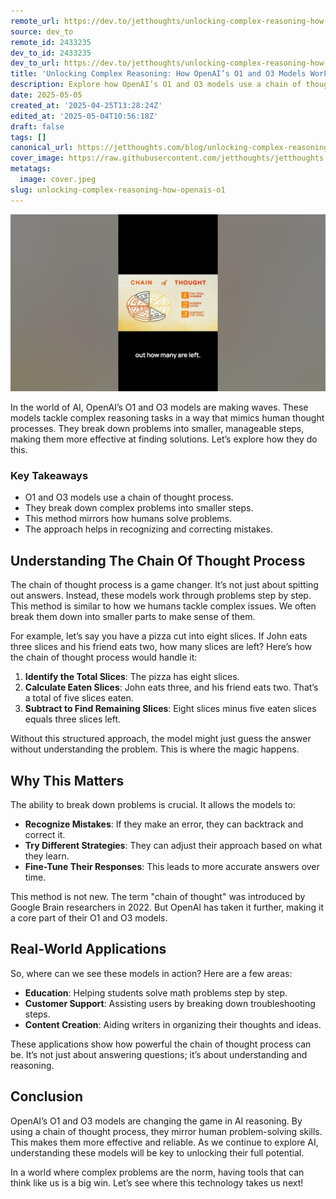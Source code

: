 ```yaml
---
remote_url: https://dev.to/jetthoughts/unlocking-complex-reasoning-how-openais-o1-and-o3-models-work-3ddl
source: dev_to
remote_id: 2433235
dev_to_id: 2433235
dev_to_url: https://dev.to/jetthoughts/unlocking-complex-reasoning-how-openais-o1-and-o3-models-work-3ddl
title: 'Unlocking Complex Reasoning: How OpenAI’s O1 and O3 Models Work'
description: Explore how OpenAI’s O1 and O3 models use a chain of thought process to tackle complex reasoning tasks, mimicking human problem-solving skills.
date: 2025-05-05
created_at: '2025-04-25T13:28:24Z'
edited_at: '2025-05-04T10:56:18Z'
draft: false
tags: []
canonical_url: https://jetthoughts.com/blog/unlocking-complex-reasoning-how-openais-o1/
cover_image: https://raw.githubusercontent.com/jetthoughts/jetthoughts.github.io/master/content/blog/unlocking-complex-reasoning-how-openais-o1/cover.jpeg
metatags:
  image: cover.jpeg
slug: unlocking-complex-reasoning-how-openais-o1
---
```

[![Unlocking Complex Reasoning: How OpenAI’s O1 and O3 Models Work](file_0.jpg)](https://www.youtube.com/watch?v=mUKkjMoKEdg)

In the world of AI, OpenAI’s O1 and O3 models are making waves. These models tackle complex reasoning tasks in a way that mimics human thought processes. They break down problems into smaller, manageable steps, making them more effective at finding solutions. Let’s explore how they do this.

### Key Takeaways

*   O1 and O3 models use a chain of thought process.
*   They break down complex problems into smaller steps.
*   This method mirrors how humans solve problems.
*   The approach helps in recognizing and correcting mistakes.

## Understanding The Chain Of Thought Process

The chain of thought process is a game changer. It’s not just about spitting out answers. Instead, these models work through problems step by step. This method is similar to how we humans tackle complex issues. We often break them down into smaller parts to make sense of them.

For example, let’s say you have a pizza cut into eight slices. If John eats three slices and his friend eats two, how many slices are left? Here’s how the chain of thought process would handle it:

1.  **Identify the Total Slices**: The pizza has eight slices.
2.  **Calculate Eaten Slices**: John eats three, and his friend eats two. That’s a total of five slices eaten.
3.  **Subtract to Find Remaining Slices**: Eight slices minus five eaten slices equals three slices left.

Without this structured approach, the model might just guess the answer without understanding the problem. This is where the magic happens.

## Why This Matters

The ability to break down problems is crucial. It allows the models to:

*   **Recognize Mistakes**: If they make an error, they can backtrack and correct it.
*   **Try Different Strategies**: They can adjust their approach based on what they learn.
*   **Fine-Tune Their Responses**: This leads to more accurate answers over time.

This method is not new. The term "chain of thought" was introduced by Google Brain researchers in 2022. But OpenAI has taken it further, making it a core part of their O1 and O3 models.

## Real-World Applications

So, where can we see these models in action? Here are a few areas:

*   **Education**: Helping students solve math problems step by step.
*   **Customer Support**: Assisting users by breaking down troubleshooting steps.
*   **Content Creation**: Aiding writers in organizing their thoughts and ideas.

These applications show how powerful the chain of thought process can be. It’s not just about answering questions; it’s about understanding and reasoning.

## Conclusion

OpenAI’s O1 and O3 models are changing the game in AI reasoning. By using a chain of thought process, they mirror human problem-solving skills. This makes them more effective and reliable. As we continue to explore AI, understanding these models will be key to unlocking their full potential.

In a world where complex problems are the norm, having tools that can think like us is a big win. Let’s see where this technology takes us next!
